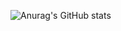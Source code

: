 ![Anurag's GitHub stats](https://github-readme-stats.vercel.app/api?username=pororyt415&show_icons=true&theme=radical)


